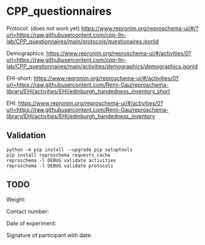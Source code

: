# CPP_questionnaires

<!-- https://www.repronim.org/reproschema-ui/#/?url=url-to-your-protocol_schema
https://www.repronim.org/reproschema-ui/#/activities/0?url=url-to-activity-schema -->

Protocol: (does not work yet)
https://www.repronim.org/reproschema-ui/#/?url=https://raw.githubusercontent.com/cpp-lln-lab/CPP_questionnaires/main/protocols/questionaires.jsonld

Demographics:
https://www.repronim.org/reproschema-ui/#/activities/0?url=https://raw.githubusercontent.com/cpp-lln-lab/CPP_questionnaires/main/activities/demographics/demographics.jsonld

EHI-short:
https://www.repronim.org/reproschema-ui/#/activities/0?url=https://raw.githubusercontent.com/Remi-Gau/reproschema-library/EHI/activities/EHI/edinburgh_handedness_inventory_short

EHI:
https://www.repronim.org/reproschema-ui/#/activities/0?url=https://raw.githubusercontent.com/Remi-Gau/reproschema-library/EHI/activities/EHI/edinburgh_handedness_inventory

## Validation

```
python -m pip install --upgrade pip setuptools
pip install reproschema requests_cache
reproschema -l DEBUG validate activities
reproschema -l DEBUG validate protocols
```

## TODO

Weight:

Contact number:

Date of experiment:

Signature of participant with date:
